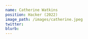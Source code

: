 ```yaml
---
name: Catherine Watkins
position: Hacker (2022)
image_path: /images/catherine.jpeg
twitter: 
blurb: 
---
```


